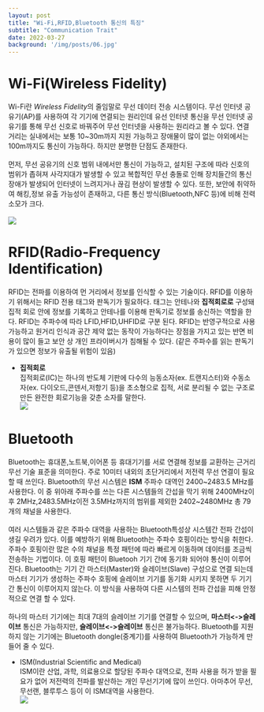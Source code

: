 ```yaml
---
layout: post
title: "Wi-Fi,RFID,Bluetooth 통신의 특징"
subtitle: "Communication Trait"
date: 2022-03-27
background: '/img/posts/06.jpg'
---
```


# __Wi-Fi(Wireless Fidelity)__
Wi-Fi란 *Wireless Fidelity*의 줄임말로 무선 데이터 전송 시스템이다. 무선 인터넷 공유기(AP)를 사용하여 각 기기에 연결되는 원리인데 유선 인터넷 통신을 무선 인터넷 공유기를 통해 무선 신호로 바꿔주어 무선 인터넷을 사용하는 원리라고 볼 수 있다. 연결 거리는 실내에서는 보통 10~30m까지 지원 가능하고 장애물이 많이 없는 야외에서는 100m까지도 통신이 가능하다. 하지만 분명한 단점도 존재한다.  
<br/>
 먼저, 무선 공유기의 신호 범위 내에서만 통신이 가능하고, 설치된 구조에 따라 신호의 범위가 좁혀져 사각지대가 발생할 수 있고 복합적인 무선 충돌로 인해 장치들간의 통신 장애가 발생되어 인터넷이 느려지거나 끊김 현상이 발생할 수 있다. 또한, 보안에 취약하여 해킹,정보 유출 가능성이 존재하고, 다른 통신 방식(Bluetooth,NFC 등)에 비해 전력 소모가 크다.  
 <br/>
![](https://search.pstatic.net/common/?src=http%3A%2F%2Fblogfiles.naver.net%2FMjAyMTExMDFfNTMg%2FMDAxNjM1NzE0MjgyMzYw.ieLyKuIKZoGjaT5FZl6orPXI0K-dwnvoNOH0S8TMbM0g.ICePNjeQOoQwD2p3C4MnEZGO1m4heH13cKvZkYm6zfMg.JPEG.objective500%2F%25BF%25CD%25C0%25CC%25C6%25C4%25C0%25CC.JPG&type=sc960_832)

# __RFID(Radio-Frequency Identification)__  
RFID는 전파를 이용하여 먼 거리에서 정보를 인식할 수 있는 기술이다. RFID를 이용하기 위해서는 RFID 전용 태그와 판독기가 필요하다. 태그는 안테나와 __집적회로로__ 구성돼 집적 회로 안에 정보를 기록하고 안테나를 이용해 판독기로 정보를 송신하는 역할을 한다. RFID는 주파수에 따라 LFID,HFID,UHFID로 구분 된다. RFID는 반영구적으로 사용가능하고 원거리 인식과 공간 제약 없는 동작이 가능하다는 장점을 가지고 있는 반면 비용이 많이 들고 보안 상 개인 프라이버시가 침해될 수 있다. (같은 주파수를 읽는 판독기가 있으면 정보가 유출될 위험이 있음)  
* __집적회로__  
집적회로(IC)는 하나의 반도체 기판에 다수의 능동소자(ex. 트랜지스터)와 수동소자(ex. 다이오드,콘덴서,저항기 등)을 초소형으로 집적, 서로 분리될 수 없는 구조로 만든 완전한 회로기능을 갖춘 소자를 말한다.  
![](https://search.pstatic.net/common/?src=http%3A%2F%2Fblogfiles.naver.net%2FMjAyMDA0MDVfMjUg%2FMDAxNTg2MDQxNDAwNDM0.a8biv3_3ltDNrq4Y02PQlVy_v56x3ctwXfC8c0JgWz8g.XHBV5mw0Q7eESldL52t-d6Udww5-WPPdd5wRZvAsRN8g.JPEG.hdjunkr%2FRFID%25BD%25C3%25BD%25BA%25C5%25DB%25B1%25B8%25BC%25BA%25BF%25E4%25BC%25D2.jpg&type=sc960_832)

# __Bluetooth__  
Bluetooth는 휴대폰,노트북,이어폰 등 휴대기기를 서로 연결해 정보를 교환하는 근거리 무선 기술 표준을 의미한다. 주로 10미터 내외의 초단거리에서 저전력 무선 연결이 필요할 때 쓰인다. Bluetooth의 무선 시스템은 __ISM__ 주파수 대역인 2400~2483.5 MHz를 사용한다. 이 중 위아래 주파수를 쓰는 다른 시스템들의 간섭을 막기 위해 2400MHz이후 2MHz,2483.5MHz이전 3.5MHz까지의 범위를 제외한 2402~2480MHz 총 79개의 채널을 사용한다.   
<br/>
 여러 시스템들과 같은 주파수 대역을 사용하는 Bluetooth특성상 시스템간 전파 간섭이 생길 우려가 있다. 이를 예방하기 위해 Bluetooth는 주파수 호핑이라는 방식을 취한다. 주파수 호핑이란 많은 수의 채널을 특정 패턴에 따라 빠르게 이동하며 데이터를 조금씩 전송하는 기법이다. 이 호핑 패턴이 Bluetooh 기기 간에 동기화 되어야 통신이 이루어진다. Bluetooth는 기기 간 마스터(Master)와 슬레이브(Slave) 구성으로 연결 되는데 마스터 기기가 생성하는 주파수 호핑에 슬레이브 기기를 동기화 시키지 못하면 두 기기 간 통신이 이루어지지 않는다. 이 방식을 사용하여 다른 시스템의 전파 간섭을 피해 안정적으로 연결 할 수 있다.
 <br/>  
하나의 마스터 기기에는 최대 7대의 슬레이브 기기를 연결할 수 있으며, __마스터<->슬레이브__ 통신은 가능하지만, __슬레이브<->슬레이브__ 통신은 불가능하다. Bluetooth를 지원하지 않는 기기에는 Bluetooth dongle(중계기)를 사용하여 Bluetooth가 가능하게 만들어 줄 수 있다.  
* ISM(Industrial Scientific and Medical)  
ISM이란 산업, 과학, 의료용으로 할당된 주파수 대역으로, 전파 사용을 허가 받을 필요가 없어 저전력의 전파를 발산하는 개인 무선기기에 많이 쓰인다. 아마추어 무선, 무선랜, 블루투스 등이 이 ISM대역을 사용한다.  
![](https://search.pstatic.net/common/?src=http%3A%2F%2Fblogfiles.naver.net%2FMjAyMTA3MjhfMjcg%2FMDAxNjI3NDUzMjU5NjMw.dAI2arssPN2LjTHvw0y8B25Kxk9PYGoF56Zgqw4qpl8g.I55kh61jXzQSLwO8ShDcjOl-zqfPWsaFLaMv1CM8XPIg.JPEG.with_msip%2F%25BB%25E7%25C1%25F83.jpg&type=sc960_832)
